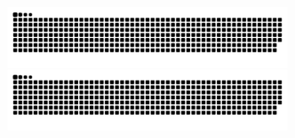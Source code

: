 ![github contribution grid snake animation](https://raw.githubusercontent.com/Kawtious/Kawtious/output/github-contribution-grid-snake-dark.svg#gh-dark-mode-only)
![github contribution grid snake animation](https://raw.githubusercontent.com/Kawtious/Kawtious/output/github-contribution-grid-snake.svg#gh-light-mode-only)
